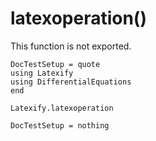 # latexoperation()

This function is not exported.

```@meta
DocTestSetup = quote
using Latexify
using DifferentialEquations
end
```

```@docs
Latexify.latexoperation
```

```@meta
DocTestSetup = nothing
```
